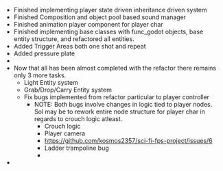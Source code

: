 - Finished implementing player state driven inheritance driven system
- Finished Composition and object pool based sound manager
- Finished animation player component for player char
- Finished implementing base classes with func_godot objects, base entity structure, and refactored all entities.
- Added Trigger Areas both one shot and repeat
- Added pressure plate
-
- Now that all has been almost completed with the refactor there remains only 3 more tasks.
	- Light Entity system
	- Grab/Drop/Carry Entity system
	- Fix bugs implemented from refactor particular to player controller
		- NOTE: Both bugs involve changes in logic tied to player nodes. Sol may be to rework entire node structure for player char in regards to crouch logic atleast.
			- Crouch logic
			- Player camera
			- https://github.com/kosmos2357/sci-fi-fps-project/issues/6
			- Ladder trampoline bug
			-
-